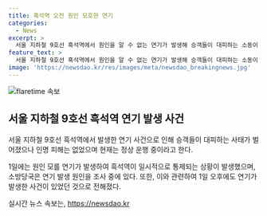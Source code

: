 ```yaml
---
title: 흑석역 오전 원인 모호한 연기
categories:
  - News
excerpt: >
  서울 지하철 9호선 흑석역에서 원인을 알 수 없는 연기가 발생해 승객들이 대피하는 소동이 벌어지는 사건이 발생했다. 소방당국과 서울시메트로9호선 등은 연기의 발생 지점을 밝혔으며, 인명 피해는 없었으나 원인 조사가 진행 중이라고 전달했다. 과거에도 비슷한 사건이 있었던 흑석역은 현재는 정상 운행 중이지만, 시설물에 대한 관심과 주의가 필요할 것으로 보인다.
feature_text: >
  서울 지하철 9호선 흑석역에서 원인을 알 수 없는 연기가 발생해 승객들이 대피하는 소동이 벌어지는 사건이 발생했다. 소방당국과 서울시메트로9호선 등은 연기의 발생 지점을 밝혔으며, 인명 피해는 없었으나 원인 조사가 진행 중이라고 전달했다. 과거에도 비슷한 사건이 있었던 흑석역은 현재는 정상 운행 중이지만, 시설물에 대한 관심과 주의가 필요할 것으로 보인다.
image: 'https://newsdao.kr/res/images/meta/newsdao_breakingnews.jpg'
---
```


<p><img src="https://newsdao.kr/res/images/meta/newsdao_breakingnews.jpg" alt="flaretime 속보" /></p>

<h2 data-ke-size="size26">서울 지하철 9호선 흑석역 연기 발생 사건</h2>

<p>서울 지하철 9호선 흑석역에서 발생한 연기 사건으로 인해 승객들이 대피하는 사태가 벌어졌으나 인명 피해는 없었으며 현재는 정상 운행 중이라고 한다.</p>

<p data-ke-size="size16">1일에는 원인 모를 연기가 발생하여 흑석역이 일시적으로 통제되는 상황이 발생했으며, 소방당국은 연기 발생 원인을 조사 중에 있다. 또한, 이와 관련하여 1일 오후에도 연기가 발생한 사건이 있었던 것으로 전해졌다.</p>
실시간 뉴스 속보는, <a href="https://newsdao.kr" rel="dofollow">https://newsdao.kr</a>


